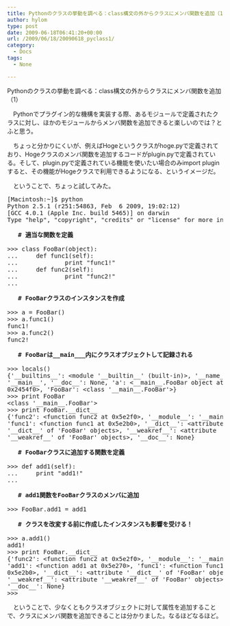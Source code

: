```yaml
---
title: Pythonのクラスの挙動を調べる：class構文の外からクラスにメンバ関数を追加（1）
author: hylom
type: post
date: 2009-06-18T06:41:20+00:00
url: /2009/06/18/20090618_pyclass1/
category:
  - Docs
tags:
  - None

---
```

Pythonのクラスの挙動を調べる：class構文の外からクラスにメンバ関数を追加（1）

　Pythonでプラグイン的な機構を実装する際、あるモジュールで定義されたクラスに対し、ほかのモジュールからメンバ関数を追加できると楽しいのでは？とふと思う。

　ちょっと分かりにくいが、例えばHogeというクラスがhoge.pyで定義されており、Hogeクラスのメンバ関数を追加するコードがplugin.pyで定義されている。そして、plugin.pyで定義されている機能を使いたい場合のみimport pluginすると、その機能がHogeクラスで利用できるようになる、というイメージだ。

　ということで、ちょっと試してみた。

<pre>[Macintosh:~]$ python
Python 2.5.1 (r251:54863&#44; Feb  6 2009&#44; 19:02:12)
[GCC 4.0.1 (Apple Inc. build 5465)] on darwin
Type "help"&#44; "copyright"&#44; "credits" or "license" for more information.

 <b>  # 適当な関数を定義 </b>

&gt;&gt;&gt; class FooBar(object):
...     def func1(self):
...             print "func1!"
...     def func2(self):
...             print "func2!"
...

 <b>  # FooBarクラスのインスタンスを作成 </b>

&gt;&gt;&gt; a = FooBar()
&gt;&gt;&gt; a.func1()
func1!
&gt;&gt;&gt; a.func2()
func2!

 <b>  # FooBarは__main___内にクラスオブジェクトして記録される </b>

&gt;&gt;&gt; locals()
{'__builtins__': &lt;module '__builtin__' (built-in)&gt;&#44; '__name__':
'__main__'&#44; '__doc__': None&#44; 'a': &lt;__main__.FooBar object at
0x2454f0&gt;&#44; 'FooBar': &lt;class '__main__.FooBar'&gt;}
&gt;&gt;&gt; print FooBar
&lt;class '__main__.FooBar'&gt;
&gt;&gt;&gt; print FooBar.__dict__
{'func2': &lt;function func2 at 0x5e2f0&gt;&#44; '__module__': '__main__'&#44;
'func1': &lt;function func1 at 0x5e2b0&gt;&#44; '__dict__': &lt;attribute
'__dict__' of 'FooBar' objects&gt;&#44; '__weakref__': &lt;attribute
'__weakref__' of 'FooBar' objects&gt;&#44; '__doc__': None}

 <b>  # FooBarクラスに追加する関数を定義 </b>

&gt;&gt;&gt; def add1(self):
...     print "add1!"
...

 <b>  # add1関数をFooBarクラスのメンバに追加 </b>

&gt;&gt;&gt; FooBar.add1 = add1

 <b>  # クラスを改変する前に作成したインスタンスも影響を受ける！ </b>

&gt;&gt;&gt; a.add1()
add1!
&gt;&gt;&gt; print FooBar.__dict__
{'func2': &lt;function func2 at 0x5e2f0&gt;&#44; '__module__': '__main__'&#44;
'add1': &lt;function add1 at 0x5e270&gt;&#44; 'func1': &lt;function func1 at
0x5e2b0&gt;&#44; '__dict__': &lt;attribute '__dict__' of 'FooBar' objects&gt;&#44;
'__weakref__': &lt;attribute '__weakref__' of 'FooBar' objects&gt;&#44;
'__doc__': None}
&gt;&gt;&gt;
</pre>

　ということで、少なくともクラスオブジェクトに対して属性を追加することで、クラスにメンバ関数を追加できることは分かりました。なるほどなるほど。

